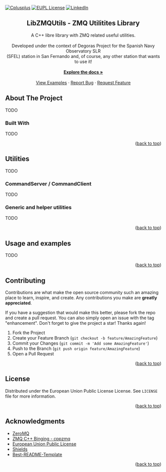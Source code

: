 <!-- Improved compatibility of back to top link: See: https://github.com/othneildrew/Best-README-Template/pull/73 -->
<a name="readme-top"></a>

<!-- PROJECT SHIELDS -->
[![Cplusplus][cplusplus-shield]][cplusplus-url]
[![EUPL License][license-shield]][license-url]
[![LinkedIn][linkedin-shield]][linkedin-url]

<!-- PROJECT LOGO -->
  <h2 align="center">LibZMQUtils - ZMQ Utilitites Library</h2>

  <p align="center">
    A C++ libre library with ZMQ related useful utilities. 
    <br />
    <br />
    Developed under the context of Degoras Project for the Spanish Navy Observatory SLR 
    <br />
    (SFEL) station in San Fernando and, of course, any other station that wants to use it!
    <br />
    <br />
    <a href="https://github.com/othneildrew/Best-README-Template"><strong>Explore the docs »</strong></a>
    <br />
    <br />
    <a href="https://github.com/DegorasProjectTeam/LibZMQUtils/tree/master/LibZMQUtils/examples">View Examples</a>
    ·
    <a href="https://github.com/DegorasProjectTeam/LibZMQUtils/issues">Report Bug</a>
    ·
    <a href="https://github.com/othneildrew/Best-README-Template/issues">Request Feature</a>
  </p>
</div>

<!-- ABOUT THE PROJECT -->
## About The Project

TODO

### Built With

TODO

<p align="right">(<a href="#readme-top">back to top</a>)</p>

## Utilities

TODO

### CommandServer / CommandClient

TODO

### Generic and helper utilities

TODO

<p align="right">(<a href="#readme-top">back to top</a>)</p>

## Usage and examples

TODO

<p align="right">(<a href="#readme-top">back to top</a>)</p>

<!-- CONTRIBUTING -->
## Contributing

Contributions are what make the open source community such an amazing place to learn, inspire, and create. Any contributions you make are **greatly appreciated**.

If you have a suggestion that would make this better, please fork the repo and create a pull request. You can also simply open an issue with the tag "enhancement".
Don't forget to give the project a star! Thanks again!

1. Fork the Project
2. Create your Feature Branch (`git checkout -b feature/AmazingFeature`)
3. Commit your Changes (`git commit -m 'Add some AmazingFeature'`)
4. Push to the Branch (`git push origin feature/AmazingFeature`)
5. Open a Pull Request

<p align="right">(<a href="#readme-top">back to top</a>)</p>


<!-- LICENSE -->
## License

Distributed under the European Union Public License License. See `LICENSE` file for more information.

<p align="right">(<a href="#readme-top">back to top</a>)</p>

<!-- ACKNOWLEDGMENTS -->
## Acknowledgments

* [ZeroMQ](https://zeromq.org/)
* [ZMQ C++ Binging - cppzmq](https://github.com/zeromq/cppzmq)
* [European Union Public License](https://choosealicense.com)
* [Shields](https://shields.io)
* [Best-README-Template](https://github.com/othneildrew/Best-README-Template)

<p align="right">(<a href="#readme-top">back to top</a>)</p>

<!-- MARKDOWN LINKS & IMAGES -->
<!-- https://www.markdownguide.org/basic-syntax/#reference-style-links -->
[cplusplus-shield]: https://img.shields.io/badge/-C++17-black?style=for-the-badge&logo=cplusplus&colorB=555
[cplusplus-url]: https://en.cppreference.com/w/cpp/17
[license-shield]: https://img.shields.io/badge/EUPL%201.2-green.svg?style=for-the-badge
[license-url]: https://eupl.eu/
[linkedin-shield]: https://img.shields.io/badge/LinkedIn-blue?style=for-the-badge&logo=linkedin
[linkedin-url]: https://www.linkedin.com/in/angelveraherrera/
